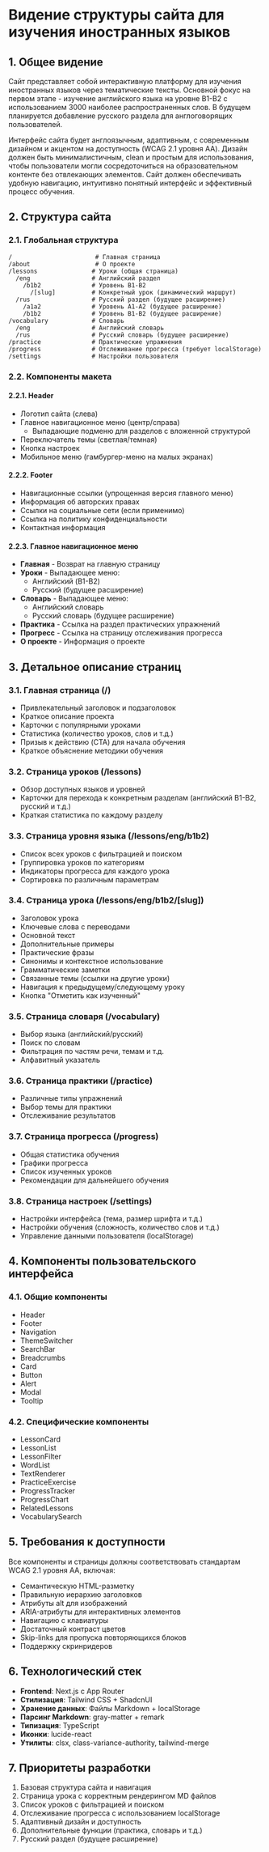 # Видение структуры сайта для изучения иностранных языков

## 1. Общее видение

Сайт представляет собой интерактивную платформу для изучения иностранных языков через тематические тексты. Основной фокус на первом этапе - изучение английского языка на уровне B1-B2 с использованием 3000 наиболее распространенных слов. В будущем планируется добавление русского раздела для англоговорящих пользователей.

Интерфейс сайта будет англоязычным, адаптивным, с современным дизайном и акцентом на доступность (WCAG 2.1 уровня AA). Дизайн должен быть минималистичным, clean и простым для использования, чтобы пользователи могли сосредоточиться на образовательном контенте без отвлекающих элементов. Сайт должен обеспечивать удобную навигацию, интуитивно понятный интерфейс и эффективный процесс обучения.

## 2. Структура сайта

### 2.1. Глобальная структура

```
/                       # Главная страница
/about                  # О проекте
/lessons               # Уроки (общая страница)
  /eng                 # Английский раздел
    /b1b2              # Уровень B1-B2
      /[slug]          # Конкретный урок (динамический маршрут)
  /rus                 # Русский раздел (будущее расширение)
    /a1a2              # Уровень A1-A2 (будущее расширение)
    /b1b2              # Уровень B1-B2 (будущее расширение)
/vocabulary            # Словарь
  /eng                 # Английский словарь
  /rus                 # Русский словарь (будущее расширение)
/practice              # Практические упражнения
/progress              # Отслеживание прогресса (требует localStorage)
/settings              # Настройки пользователя
```

### 2.2. Компоненты макета

#### 2.2.1. Header
- Логотип сайта (слева)
- Главное навигационное меню (центр/справа)
  - Выпадающие подменю для разделов с вложенной структурой
- Переключатель темы (светлая/темная)
- Кнопка настроек
- Мобильное меню (гамбургер-меню на малых экранах)

#### 2.2.2. Footer
- Навигационные ссылки (упрощенная версия главного меню)
- Информация об авторских правах
- Ссылки на социальные сети (если применимо)
- Ссылка на политику конфиденциальности
- Контактная информация

#### 2.2.3. Главное навигационное меню
- **Главная** - Возврат на главную страницу
- **Уроки** - Выпадающее меню:
  - Английский (B1-B2)
  - Русский (будущее расширение)
- **Словарь** - Выпадающее меню:
  - Английский словарь
  - Русский словарь (будущее расширение)
- **Практика** - Ссылка на раздел практических упражнений
- **Прогресс** - Ссылка на страницу отслеживания прогресса
- **О проекте** - Информация о проекте

## 3. Детальное описание страниц

### 3.1. Главная страница (/)
- Привлекательный заголовок и подзаголовок
- Краткое описание проекта
- Карточки с популярными уроками
- Статистика (количество уроков, слов и т.д.)
- Призыв к действию (CTA) для начала обучения
- Краткое объяснение методики обучения

### 3.2. Страница уроков (/lessons)
- Обзор доступных языков и уровней
- Карточки для перехода к конкретным разделам (английский B1-B2, русский и т.д.)
- Краткая статистика по каждому разделу

### 3.3. Страница уровня языка (/lessons/eng/b1b2)
- Список всех уроков с фильтрацией и поиском
- Группировка уроков по категориям
- Индикаторы прогресса для каждого урока
- Сортировка по различным параметрам

### 3.4. Страница урока (/lessons/eng/b1b2/[slug])
- Заголовок урока
- Ключевые слова с переводами
- Основной текст
- Дополнительные примеры
- Практические фразы
- Синонимы и контекстное использование
- Грамматические заметки
- Связанные темы (ссылки на другие уроки)
- Навигация к предыдущему/следующему уроку
- Кнопка "Отметить как изученный"

### 3.5. Страница словаря (/vocabulary)
- Выбор языка (английский/русский)
- Поиск по словам
- Фильтрация по частям речи, темам и т.д.
- Алфавитный указатель

### 3.6. Страница практики (/practice)
- Различные типы упражнений
- Выбор темы для практики
- Отслеживание результатов

### 3.7. Страница прогресса (/progress)
- Общая статистика обучения
- Графики прогресса
- Список изученных уроков
- Рекомендации для дальнейшего обучения

### 3.8. Страница настроек (/settings)
- Настройки интерфейса (тема, размер шрифта и т.д.)
- Настройки обучения (сложность, количество слов и т.д.)
- Управление данными пользователя (localStorage)

## 4. Компоненты пользовательского интерфейса

### 4.1. Общие компоненты
- Header
- Footer
- Navigation
- ThemeSwitcher
- SearchBar
- Breadcrumbs
- Card
- Button
- Alert
- Modal
- Tooltip

### 4.2. Специфические компоненты
- LessonCard
- LessonList
- LessonFilter
- WordList
- TextRenderer
- PracticeExercise
- ProgressTracker
- ProgressChart
- RelatedLessons
- VocabularySearch

## 5. Требования к доступности

Все компоненты и страницы должны соответствовать стандартам WCAG 2.1 уровня AA, включая:
- Семантическую HTML-разметку
- Правильную иерархию заголовков
- Атрибуты alt для изображений
- ARIA-атрибуты для интерактивных элементов
- Навигацию с клавиатуры
- Достаточный контраст цветов
- Skip-links для пропуска повторяющихся блоков
- Поддержку скринридеров

## 6. Технологический стек

- **Frontend**: Next.js с App Router
- **Стилизация**: Tailwind CSS + ShadcnUI
- **Хранение данных**: Файлы Markdown + localStorage
- **Парсинг Markdown**: gray-matter + remark
- **Типизация**: TypeScript
- **Иконки**: lucide-react
- **Утилиты**: clsx, class-variance-authority, tailwind-merge

## 7. Приоритеты разработки

1. Базовая структура сайта и навигация
2. Страница урока с корректным рендерингом MD файлов
3. Список уроков с фильтрацией и поиском
4. Отслеживание прогресса с использованием localStorage
5. Адаптивный дизайн и доступность
6. Дополнительные функции (практика, словарь и т.д.)
7. Русский раздел (будущее расширение)
